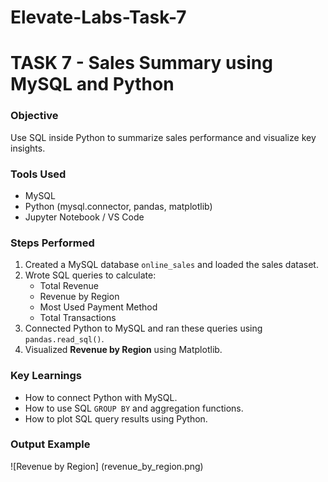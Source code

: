 # Elevate-Labs-Task-7

# TASK 7 - Sales Summary using MySQL and Python

### Objective
Use SQL inside Python to summarize sales performance and visualize key insights.

### Tools Used
- MySQL
- Python (mysql.connector, pandas, matplotlib)
- Jupyter Notebook / VS Code

### Steps Performed
1. Created a MySQL database `online_sales` and loaded the sales dataset.
2. Wrote SQL queries to calculate:
   - Total Revenue
   - Revenue by Region
   - Most Used Payment Method
   - Total Transactions
3. Connected Python to MySQL and ran these queries using `pandas.read_sql()`.
4. Visualized **Revenue by Region** using Matplotlib.

### Key Learnings
- How to connect Python with MySQL.
- How to use SQL `GROUP BY` and aggregation functions.
- How to plot SQL query results using Python.

### Output Example
![Revenue by Region] 
(revenue_by_region.png)

